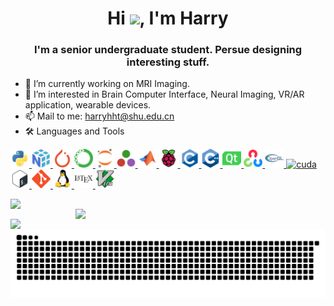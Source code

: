 

<h1 align="center">Hi <a href="https://bughht.github.io"><img src="https://media.giphy.com/media/hvRJCLFzcasrR4ia7z/giphy.gif" width="35px"></a>, I'm Harry</h1>
<h3 align="center">I'm a senior undergraduate student. Persue designing interesting stuff.</h3>

+ 🔭 I’m currently working on MRI Imaging.
+ 🔬 I’m interested in Brain Computer Interface, Neural Imaging, VR/AR application, wearable devices.
+ 📫 Mail to me: harryhht@shu.edu.cn
+ 🛠️ Languages and Tools

<div>
  <a href="https://www.python.org" target="_blank" rel="noreferrer">
    <img src="https://raw.githubusercontent.com/devicons/devicon/master/icons/python/python-original.svg" alt="python" width="30" height="30"/>
  </a>
  <a href="https://numpy.org" target="_blank" rel="noreferrer">
    <img src="https://raw.githubusercontent.com/devicons/devicon/master/icons/numpy/numpy-original.svg" alt="numpy" width="30" height="30"/>
  </a>
  <a href="https://pytorch.org/" target="_blank" rel="noreferrer">
    <img src="https://raw.githubusercontent.com/devicons/devicon/master/icons/pytorch/pytorch-original.svg" alt="pytorch" width="30" height="30"/>
  </a>
  <a href="https://www.anaconda.com/" target="_blank" rel="noreferrer">
    <img src="https://raw.githubusercontent.com/devicons/devicon/master/icons/anaconda/anaconda-original.svg" alt="conda" width="30" height="30"/>
  </a>
  <a href="https://jupyter.org/" target="_blank" rel="noreferrer">
    <img src="https://raw.githubusercontent.com/devicons/devicon/master/icons/jupyter/jupyter-original.svg" alt="jupyter" width="30" height="30"/>
  </a>
  
  <a href="https://julialang.org/" target="_blank" rel="noreferrer">
    <img src="https://raw.githubusercontent.com/devicons/devicon/master/icons/julia/julia-original.svg" alt="julia" width="30" height="30"/>
  </a>
  <a href="https://www.mathworks.com/" target="_blank" rel="noreferrer">
    <img src="https://raw.githubusercontent.com/devicons/devicon/master/icons/matlab/matlab-original.svg" alt="matlab" width="30" height="30"/>
  </a>
  
  <a href="https://www.raspberry.org/" target="_blank" rel="noreferrer">
    <img src="https://raw.githubusercontent.com/devicons/devicon/master/icons/raspberrypi/raspberrypi-original.svg" alt="raspberrypi" width="30" height="30"/>
  </a>
  
  <a href="https://www.cprogramming.com/" target="_blank" rel="noreferrer">
    <img src="https://raw.githubusercontent.com/devicons/devicon/master/icons/c/c-original.svg" alt="c" width="30" height="30"/>
  </a>
  <a href="https://isocpp.org/" target="_blank" rel="noreferrer">
    <img src="https://raw.githubusercontent.com/devicons/devicon/master/icons/cplusplus/cplusplus-original.svg" alt="cpp" width="30" height="30"/>
  </a>
  <a href="https://www.qt.io" target="_blank" rel="noreferrer">
    <img src="https://raw.githubusercontent.com/devicons/devicon/master/icons/qt/qt-original.svg" alt="qt" width="30" height="30"/>
  </a>
 <a href="https://opencv.org" target="_blank" rel="noreferrer">
    <img src="https://raw.githubusercontent.com/devicons/devicon/master/icons/opencv/opencv-original.svg" alt="opencv" width="30" height="30"/>
  </a>
  <a href="https://www.opengl.org" target="_blank" rel="noreferrer">
    <img src="https://raw.githubusercontent.com/devicons/devicon/master/icons/opengl/opengl-original.svg" alt="opengl" width="30" height="30"/>
  </a>

  <a href="https://developer.nvidia.com/cuda-toolkit" target="_blank" rel="noreferrer">
    <img src="https://raw.githubusercontent.com/aayushchugh/vscode-material-icon-theme/main/icons/cuda.svg" alt="cuda" width="30" height="30"/>
  </a>
<!--   <a href="https://go.dev/" target="_blank" rel="noreferrer">
    <img src="https://raw.githubusercontent.com/devicons/devicon/master/icons/go/go-original-wordmark.svg" alt="go" width="30" height="30"/>
  </a> -->
<!--   <a href="https://www.w3.org/html/" target="_blank" rel="noreferrer">
    <img src="https://raw.githubusercontent.com/devicons/devicon/master/icons/html5/html5-plain.svg" alt="html5" width="30" height="30"/>
  </a> -->
  
<!--   <a href="https://www.r-project.org/" target="_blank" rel="noreferrer">
    <img src="https://raw.githubusercontent.com/devicons/devicon/master/icons/r/r-original.svg" alt="R" width="30" height="30"/>
  </a>
  <a href="https://www.mysql.com/" target="_blank" rel="noreferrer">
    <img src="https://raw.githubusercontent.com/devicons/devicon/master/icons/mysql/mysql-original.svg" alt="mysql" width="30" height="30"/>
  </a>
  <a href="https://www.postgresql.org/" target="_blank" rel="noreferrer">
    <img src="https://raw.githubusercontent.com/devicons/devicon/master/icons/postgresql/postgresql-original.svg" alt="postgresql" width="30" height="30"/>
  </a>
  <a href="https://www.php.net/" target="_blank" rel="noreferrer">
    <img src="https://raw.githubusercontent.com/devicons/devicon/master/icons/php/php-original.svg" alt="php" width="30" height="30"/>
  </a> -->
  <a href="https://www.gnu.org/software/bash/" target="_blank" rel="noreferrer">
    <img src="https://raw.githubusercontent.com/devicons/devicon/master/icons/bash/bash-original.svg" alt="bash" width="30" height="30">
  </a>
  <a href="https://git-scm.com/" target="_blank" rel="noreferrer">
    <img src="https://raw.githubusercontent.com/devicons/devicon/master/icons/git/git-original.svg" alt="git" width="30" height="30"/>
  </a>
  <a href="https://www.linux.org/" target="_blank" rel="noreferrer">
    <img src="https://raw.githubusercontent.com/devicons/devicon/master/icons/linux/linux-original.svg" alt="linux" width="30" height="30"/>
  </a>
    
  <a href="https://www.latex-project.org/" target="_blank" rel="noreferrer">
    <img src="https://raw.githubusercontent.com/devicons/devicon/master/icons/latex/latex-original.svg" alt="latex" width="30" height="30"/>
  </a>
  <a href="https://www.vim.org/" target="_blank" rel="noreferrer">
    <img src="https://raw.githubusercontent.com/devicons/devicon/master/icons/vim/vim-original.svg" alt="vim" width="30" height="30"/>
  </a>
  

</div>

<p align="center"><img align="left" src ="https://github-readme-stats.vercel.app/api?username=bughht&count_private=true&show_icons=true&theme=tokyonight" width="400px"><img align="right" src = "https://github-readme-streak-stats.herokuapp.com/?user=bughht&theme=tokyonight" width="400px"></p>

<p align="center"><img align="left" width="290px" src="https://github-readme-stats.vercel.app/api/top-langs/?username=bughht&layout=compact&theme=tokyonight&hide=C,assembly,CMake,Shell,Makefile,G-code"><img src="https://raw.githubusercontent.com/bughht/bughht/main/assets/github-contribution-grid-snake.svg" width="540" align="right"></p>

